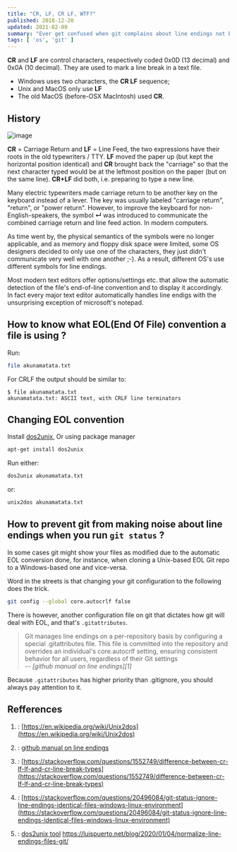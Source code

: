```yaml
---
title: "CR, LF, CR LF, WTF?"
published: 2018-12-20
updated: 2021-02-09
summary: "Ever get confused when git complains about line endings not being normalized? In this article I explain what are the different types of line endings how to prevent git from making noise about them."
tags: [ 'os', 'git' ]
---
```


__CR__ and __LF__ are control characters, respectively coded 0x0D (13 decimal) and 0x0A (10 decimal). They are used to mark a line break in a text file. 

 - Windows uses two characters, the __CR LF__ sequence;
 - Unix and MacOS only use __LF__
 - The old MacOS (before-OSX MacIntosh) used __CR__.

## History

![image](https://www.londontypewriters.co.uk/wp-content/uploads/2016/08/Working-Imperial-Litton-200-Manual-Typewriter-Light-Blue-London-Typewriters-1.jpg)

__CR__ = Carriage Return and __LF__ = Line Feed, the two expressions have their roots in the old typewriters / TTY. __LF__ moved the paper up (but kept the horizontal position identical) and __CR__ brought back the "carriage" so that the next character typed would be at the leftmost position on the paper (but on the same line). __CR+LF__ did both, i.e. preparing to type a new line.

Many electric typewriters made carriage return to be another key on the keyboard instead of a lever. The key was usually labeled "carriage return", "return", or "power return". However, to improve the keyboard for non-English-speakers, the symbol __↵__ was introduced to communicate the combined carriage return and line feed action.
In modern computers.

As time went by, the physical semantics of the symbols were no longer applicable, and as memory and floppy disk space were limited, some OS designers decided to only use one of the characters, they just didn't communicate very well with one another ;-). As a result, different OS's use different symbols for line endings.

Most modern text editors offer options/settings etc. that allow the automatic detection of the file's end-of-line convention and to display it accordingly. In fact every major text editor automatically handles line endigs with the unsurprising exception of microsoft's notepad.

## How to know what EOL(End Of File) convention a file is using ?
Run:

```bash
file akunamatata.txt
```
For  CRLF the output should be similar to: 

```shell
$ file akunamatata.txt    
akunamatata.txt: ASCII text, with CRLF line terminators
```

## Changing EOL convention
Install [dos2unix](https://waterlan.home.xs4all.nl/dos2unix.html), Or using package manager

```bash
apt-get install dos2unix
```

Run either: 

```bash
dos2unix akunamatata.txt
``` 
or: 
```bash
unix2dos akunamatata.txt
```


## How to prevent git from making noise about line endings when you run `git status` ?

In some cases git might show your files as modified due to the automatic EOL conversion done, for instance, when cloning a Unix-based EOL Git repo to a Windows-based one and vice-versa.

Word in the streets is that changing your git configuration to the following does the trick.

```bash
git config --global core.autocrlf false
```
There is however, another configuration file on git that dictates how git will deal with EOL, and that's `.gitattributes`.

 > Git manages line endings on a per-repository basis by configuring a special .gitattributes file. This file is committed into the repository and overrides an individual's core.autocrlf setting, ensuring consistent behavior for all users, regardless of their Git settings  
 > -- <cite>[github manual on line endings][1]</cite>
 
 Because `.gitattributes` has higher priority than .gitignore, you should always pay attention to it.
 
 
 
 ## Refferences

1. : [https://en.wikipedia.org/wiki/Unix2dos](https://en.wikipedia.org/wiki/Unix2dos)

2. : [github manual on line endings](https://help.github.com/articles/dealing-with-line-endings/)

3. : [https://stackoverflow.com/questions/1552749/difference-between-cr-lf-lf-and-cr-line-break-types](https://stackoverflow.com/questions/1552749/difference-between-cr-lf-lf-and-cr-line-break-types)
   
4. : [https://stackoverflow.com/questions/20496084/git-status-ignore-line-endings-identical-files-windows-linux-environment](https://stackoverflow.com/questions/20496084/git-status-ignore-line-endings-identical-files-windows-linux-environment)
    
5. : [dos2unix tool](https://waterlan.home.xs4all.nl/dos2unix.html)
  https://luispuerto.net/blog/2020/01/04/normalize-line-endings-files-git/
